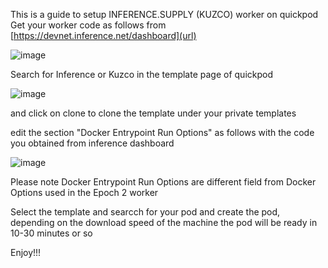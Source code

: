 This is a guide to setup INFERENCE.SUPPLY (KUZCO) worker on quickpod
Get your worker code as follows from [https://devnet.inference.net/dashboard](url)

![image](https://github.com/user-attachments/assets/2195faed-f0d1-491d-9e24-195514745846)

Search for Inference or Kuzco in the template page of quickpod

![image](https://github.com/user-attachments/assets/599b705e-2e56-41f9-acc9-b03e72acd3b9)

and click on clone to clone the template under your private templates

edit the section "Docker Entrypoint Run Options" as follows with the code you obtained from inference dashboard

![image](https://github.com/user-attachments/assets/8d52fcbc-084d-4521-a454-03ab28b744d6)

Please note Docker Entrypoint Run Options are different field from Docker Options used in the Epoch 2 worker

Select the template and searcch for your pod and create the pod, depending on the download speed of the machine the pod will be ready in 10-30 minutes or so

Enjoy!!!

